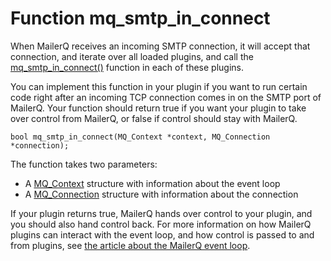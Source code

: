 # Function mq_smtp_in_connect

When MailerQ receives an incoming SMTP connection, it will accept that connection, and iterate over all loaded plugins, and call the [mq_smtp_in_connect()](mq_smtp_in_connect) function in each of these plugins.

You can implement this function in your plugin if you want to run certain code right after an incoming TCP connection comes in on the SMTP port of MailerQ. Your function should return true if you want your plugin to take over control from MailerQ, or false if control should stay with MailerQ.

```
bool mq_smtp_in_connect(MQ_Context *context, MQ_Connection *connection);

```

The function takes two parameters:

*   A [MQ_Context](mq_context) structure with information about the event loop
*   A [MQ_Connection](mq_connection) structure with information about the connection

If your plugin returns true, MailerQ hands over control to your plugin, and you should also hand control back. For more information on how MailerQ plugins can interact with the event loop, and how control is passed to and from plugins, see [the article about the MailerQ event loop](eventloop).
